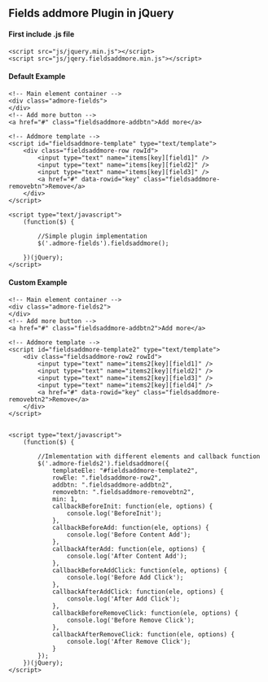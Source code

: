## Fields addmore Plugin in jQuery


#### First include .js file

    <script src="js/jquery.min.js"></script>
    <script src="js/jqery.fieldsaddmore.min.js"></script>



#### Default Example

    <!-- Main element container -->
    <div class="admore-fields">
    </div>
    <!-- Add more button -->
    <a href="#" class="fieldsaddmore-addbtn">Add more</a>

    <!-- Addmore template -->
    <script id="fieldsaddmore-template" type="text/template">
        <div class="fieldsaddmore-row rowId">
            <input type="text" name="items[key][field1]" />
            <input type="text" name="items[key][field2]" />
            <input type="text" name="items[key][field3]" />
            <a href="#" data-rowid="key" class="fieldsaddmore-removebtn">Remove</a>
        </div>
    </script>

    <script type="text/javascript">
        (function($) {

            //Simple plugin implementation
            $('.admore-fields').fieldsaddmore();

        })(jQuery);
    </script>

#### Custom Example


    <!-- Main element container -->
    <div class="admore-fields2">
    </div>
    <!-- Add more button -->
    <a href="#" class="fieldsaddmore-addbtn2">Add more</a>

    <!-- Addmore template -->
    <script id="fieldsaddmore-template2" type="text/template">
        <div class="fieldsaddmore-row2 rowId">
            <input type="text" name="items2[key][field1]" />
            <input type="text" name="items2[key][field2]" />
            <input type="text" name="items2[key][field3]" />
            <input type="text" name="items2[key][field4]" />
            <a href="#" data-rowid="key" class="fieldsaddmore-removebtn2">Remove</a>
        </div>
    </script>


    <script type="text/javascript">
        (function($) {

            //Imlementation with different elements and callback function
            $('.admore-fields2').fieldsaddmore({
                templateEle: "#fieldsaddmore-template2",
                rowEle: ".fieldsaddmore-row2",
                addbtn: ".fieldsaddmore-addbtn2",
                removebtn: ".fieldsaddmore-removebtn2",
                min: 1,
                callbackBeforeInit: function(ele, options) {
                    console.log('BeforeInit');
                },
                callbackBeforeAdd: function(ele, options) {
                    console.log('Before Content Add');
                },
                callbackAfterAdd: function(ele, options) {
                    console.log('After Content Add');
                },
                callbackBeforeAddClick: function(ele, options) {
                    console.log('Before Add Click');
                },
                callbackAfterAddClick: function(ele, options) {
                    console.log('After Add Click');
                },
                callbackBeforeRemoveClick: function(ele, options) {
                    console.log('Before Remove Click');
                },
                callbackAfterRemoveClick: function(ele, options) {
                    console.log('After Remove Click');
                }
            });
        })(jQuery);
    </script>